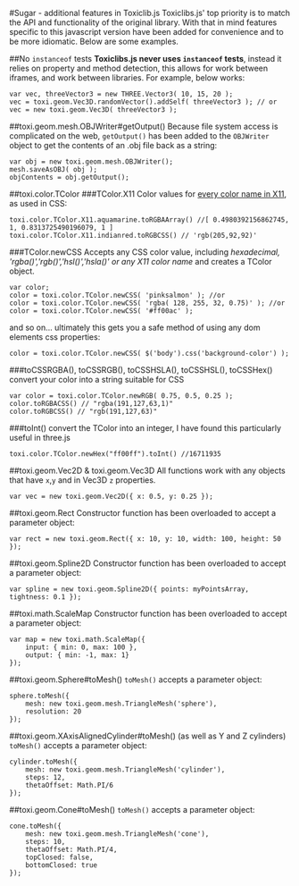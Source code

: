 #Sugar - additional features in Toxiclib.js
Toxiclibs.js' top priority is to match the API and functionality of the original library. With that in mind features specific to this javascript version have been added for convenience and to be more idiomatic. Below are some examples.

##No `instanceof` tests
**Toxiclibs.js never uses `instanceof` tests**, instead it relies on property and method detection, this allows for work between iframes, and work between libraries. For example, below works:

	var vec, threeVector3 = new THREE.Vector3( 10, 15, 20 );
	vec = toxi.geom.Vec3D.randomVector().addSelf( threeVector3 ); // or
	vec = new toxi.geom.Vec3D( threeVector3 );

##toxi.geom.mesh.OBJWriter#getOutput()
Because file system access is complicated on the web, `getOutput()` has been added to the `OBJWriter` object to get the contents of an .obj file back as a string:

	var obj = new toxi.geom.mesh.OBJWriter();
	mesh.saveAsOBJ( obj );
	objContents = obj.getOutput();

##toxi.color.TColor
###TColor.X11
Color values for [every color name in X11](http://en.wikipedia.org/wiki/Web_colors), as used in CSS:
	
	toxi.color.TColor.X11.aquamarine.toRGBAArray() //[ 0.4980392156862745, 1, 0.8313725490196079, 1 ]
	toxi.color.TColor.X11.indianred.toRGBCSS() // 'rgb(205,92,92)'
###TColor.newCSS
Accepts any CSS color value, including _hexadecimal, 'rgba()','rgb()','hsl()','hsla()' or any X11 color name_ and creates a TColor object.
	
	var color;
	color = toxi.color.TColor.newCSS( 'pinksalmon' ); //or
	color = toxi.color.TColor.newCSS( 'rgba( 128, 255, 32, 0.75)' ); //or
	color = toxi.color.TColor.newCSS( '#ff00ac' );
and so on… ultimately this gets you a safe method of using any dom elements css properties:

	color = toxi.color.TColor.newCSS( $('body').css('background-color') );

###toCSSRGBA(), toCSSRGB(), toCSSHSLA(), toCSSHSL(), toCSSHex()
convert your color into a string suitable for CSS
		
	var color = toxi.color.TColor.newRGB( 0.75, 0.5, 0.25 );
	color.toRGBACSS() // "rgba(191,127,63,1)"
	color.toRGBCSS() // "rgb(191,127,63)"

###toInt()
convert the TColor into an integer, I have found this particularly useful in three.js
	
	toxi.color.TColor.newHex("ff00ff").toInt() //16711935


##toxi.geom.Vec2D & toxi.geom.Vec3D
All functions work with any objects that have `x`,`y` and in Vec3D `z` properties.

	var vec = new toxi.geom.Vec2D({ x: 0.5, y: 0.25 });

##toxi.geom.Rect
Constructor function has been overloaded to accept a parameter object:

	var rect = new toxi.geom.Rect({ x: 10, y: 10, width: 100, height: 50 });

##toxi.geom.Spline2D
Constructor function has been overloaded to accept a parameter object:

	var spline = new toxi.geom.Spline2D({ points: myPointsArray, tightness: 0.1 });

##toxi.math.ScaleMap
Constructor function has been overloaded to accept a parameter object:

	var map = new toxi.math.ScaleMap({
		input: { min: 0, max: 100 },
		output: { min: -1, max: 1}
	});

##toxi.geom.Sphere#toMesh()
`toMesh()` accepts a parameter object:

	sphere.toMesh({
		mesh: new toxi.geom.mesh.TriangleMesh('sphere'),
		resolution: 20
	});

##toxi.geom.XAxisAlignedCylinder#toMesh() (as well as Y and Z cylinders)
`toMesh()` accepts a parameter object:

	cylinder.toMesh({
		mesh: new toxi.geom.mesh.TriangleMesh('cylinder'),
		steps: 12,
		thetaOffset: Math.PI/6
	});

##toxi.geom.Cone#toMesh()
`toMesh()` accepts a parameter object:

	cone.toMesh({
		mesh: new toxi.geom.mesh.TriangleMesh('cone'),
		steps: 10,
		thetaOffset: Math.PI/4,
		topClosed: false,
		bottomClosed: true
	});

